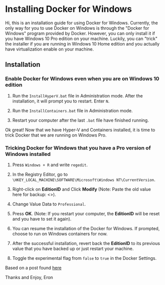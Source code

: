 # Installing Docker for Windows

Hi, this is an installation guide for using Docker for Windows. 
Currently, the only way for you to use Docker on Windows is through the "Docker for Windows" program provided by Docker. 
However, you can only install it if you have Windows 10 Pro edition on your machine. 
Luckily, you can "trick" the installer if you are running in Windows 10 Home edition and you actually have
virtualization enable on your machine.

## Installation

### Enable Docker for Windows even when you are on Windows 10 edition

1. Run the ```InstallHyperV.bat``` file in Administration mode. After the installation, it will prompt you to restart. Enter ```N```.

2. Run the ```InstallContainers.bat``` file in Administration mode. 

3. Restart your computer after the last ```.bat``` file have finished running.

Ok great! Now that we have Hyper-V and Containers installed, it is time to trick Docker that we are running on Windows Pro.

### Tricking Docker for Windows that you have a Pro version of Windows installed

1. Press ```Windows + R``` and write ```regedit```.

2. In the Registry Editor, go to ```\HKEY_LOCAL_MACHINE\SOFTWARE\Microsoft\Windows NT\CurrentVersion```.

3. Right-click on **EditionID** and Click **Modify** (Note: Paste the old value here for backup: <>).

4. Change Value Data to ```Professional```.

5. Press **OK**. (Note: If you restart your computer, the **EditionID** will be reset and you have to set it again).

6. You can resume the installation of the Docker for Windows. If prompted, choose to run on Windows containers for now.

7. After the successful installation, revert back the **EditionID** to its previous value that you have backed up or just restart your machine.

8. Toggle the experimental flag from ```false``` to ```true``` in the Docker Settings.

Based on a post found [here](https://itnext.io/install-docker-on-windows-10-home-d8e621997c1d)

Thanks and Enjoy,
Eron
